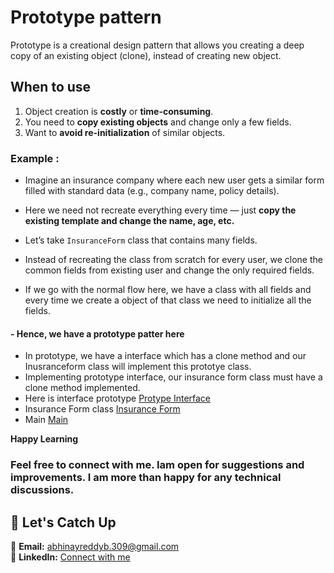 # Prototype pattern

Prototype is a creational design pattern that allows you creating a deep copy of an existing object (clone), instead of creating new object.

## When to use
1. Object creation is **costly** or **time-consuming**.
2. You need to **copy existing objects** and change only a few fields. 
3. Want to **avoid re-initialization** of similar objects.



### Example : 
- Imagine an insurance company where each new user gets a similar form filled with standard data (e.g., company name, policy details). 
- Here we need not recreate everything every time — just **copy the existing template and change the name, age, etc.**

- Let’s take `InsuranceForm` class that contains many fields.
- Instead of recreating the class from scratch for every user, we clone the common fields from existing user and change the only required fields. 
- If we go with the normal flow here, we have a class with all fields and every time we create a object of that class we need to initialize all the fields.
#### - Hence, we have a prototype patter here
- In prototype, we have a interface which has a clone method and our Inusranceform class will implement this prototye class.
- Implementing prototype interface, our insurance form class must have a clone method implemented. 
- Here is interface prototype [Protype Interface](./Prototype.java)
- Insurance Form class [Insurance Form](./InsuranceForm.java)
- Main [Main](./Main.java)



**Happy Learning**


### Feel free to connect with me. Iam open for suggestions and improvements. I am more than happy for any technical discussions.

## 📩 Let's Catch Up
📧 **Email:** abhinayreddyb.309@gmail.com  
👔 **LinkedIn:** [Connect with me](https://www.linkedin.com/in/abhinay-reddy-bellamkonda-927553191/)